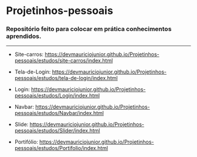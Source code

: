 # Projetinhos-pessoais
### Repositório feito para colocar em prática conhecimentos aprendidos.
<hr>

 - Site-carros: https://devmauriciojunior.github.io/Projetinhos-pessoais/estudos/site-carros/index.html <br>

 - Tela-de-Login: https://devmauriciojunior.github.io/Projetinhos-pessoais/estudos/tela-de-login/index.html <br>

 - Login: https://devmauriciojunior.github.io/Projetinhos-pessoais/estudos/Login/index.html <br>

 - Navbar: https://devmauriciojunior.github.io/Projetinhos-pessoais/estudos/Navbar/index.html <br>

 - Slide: https://devmauriciojunior.github.io/Projetinhos-pessoais/estudos/Slider/index.html <br>

 - Portifólio: https://devmauriciojunior.github.io/Projetinhos-pessoais/estudos/Portifolio/index.html <br>

